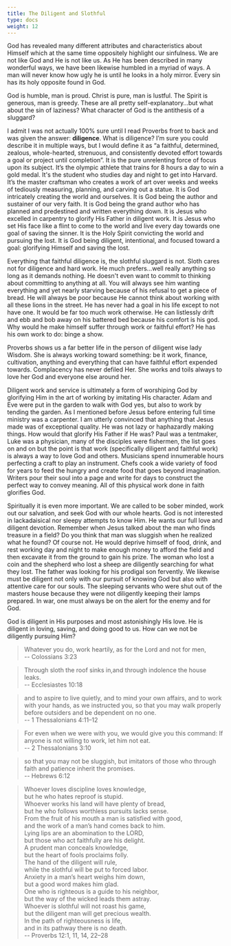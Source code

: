 ```yaml
---
title: The Diligent and Slothful
type: docs
weight: 12
---
```


God has revealed many different attributes and characteristics about Himself which at the same time oppositely highlight our sinfulness. We are not like God and He is not like us. As He has been described in many wonderful ways, we have been likewise humbled in a myriad of ways. A man will never know how ugly he is until he looks in a holy mirror. Every sin has its holy opposite found in God. 

God is humble, man is proud. Christ is pure, man is lustful. The Spirit is generous, man is greedy. These are all pretty self-explanatory…but what about the sin of laziness? What character of God is the antithesis of a sluggard?

I admit I was not actually 100% sure until I read Proverbs front to back and was given the answer: **diligence**. What is diligence? I’m sure you could describe it in multiple ways, but I would define it as “a faithful, determined, zealous, whole-hearted, strenuous, and consistently devoted effort towards a goal or project until completion”. It is the pure unrelenting force of focus upon its subject. It’s the olympic athlete that trains for 8 hours a day to win a gold medal. It's the student who studies day and night to get into Harvard. It’s the master craftsman who creates a work of art over weeks and weeks of tediously measuring, planning, and carving out a statue. It is God intricately creating the world and ourselves. It is God being the author and sustainer of our very faith. It is God being the grand author who has planned and predestined and written everything down. It is Jesus who excelled in carpentry to glorify His Father in diligent work. It is Jesus who set His face like a flint to come to the world and live every day towards one goal of saving the sinner. It is the Holy Spirit convicting the world and pursuing the lost. It is God being diligent, intentional, and focused toward a goal: glorifying Himself and saving the lost.
  
Everything that faithful diligence is, the slothful sluggard is not. Sloth cares not for diligence and hard work. He much prefers…well really anything so long as it demands nothing. He doesn't even want to commit to thinking about committing to anything at all. You will always see him wanting everything and yet nearly starving because of his refusal to get a piece of bread. He will always be poor because He cannot think about working with all these lions in the street. He has never had a goal in his life except to not have one. It would be far too much work otherwise. He can listlessly drift and ebb and bob away on his battered bed because his comfort is his god. Why would he make himself suffer through work or faithful effort? He has his own work to do: binge a show.

Proverbs shows us a far better life in the person of diligent wise lady Wisdom. She is always working toward something: be it work, finance, cultivation, anything and everything that can have faithful effort expended towards. Complacency has never defiled Her. She works and toils always to love her God and everyone else around her. 

Diligent work and service is ultimately a form of worshiping God by glorifying Him in the art of working by imitating His character. Adam and Eve were put in the garden to walk with God yes, but also to work by tending the garden. As I mentioned before Jesus before entering full time ministry was a carpenter. I am utterly convinced that anything that Jesus made was of exceptional quality. He was not lazy or haphazardly making things. How would that glorify His Father if He was? Paul was a tentmaker, Luke was a physician, many of the disciples were fishermen, the list goes on and on but the point is that work (specifically diligent and faithful work) is always a way to love God and others. Musicians spend innumerable hours perfecting a craft to play an instrument. Chefs cook a wide variety of food for years to feed the hungry and create food that goes beyond imagination. Writers pour their soul into a page and write for days to construct the perfect way to convey meaning. All of this physical work done in faith glorifies God. 

Spiritually it is even more important. We are called to be sober minded, work out our salvation, and seek God with our whole hearts. God is not interested in lackadaisical nor sleepy attempts to know Him. He wants our full love and diligent devotion. Remember when Jesus talked about the man who finds treasure in a field? Do you think that man was sluggish when he realized what he found? Of course not. He would deprive himself of food, drink, and rest working day and night to make enough money to afford the field and then excavate it from the ground to gain his prize. The woman who lost a coin and the shepherd who lost a sheep are diligently searching for what they lost. The father was looking for his prodigal son fervently. We likewise must be diligent not only with our pursuit of knowing God but also with attentive care for our souls. The sleeping servants who were shut out of the masters house because they were not diligently keeping their lamps prepared. In war, one must always be on the alert for the enemy and for God.

God is diligent in His purposes and most astonishingly His love. He is diligent in loving, saving, and doing good to us. How can we not be diligently pursuing Him? 

> Whatever you do, work heartily, as for the Lord and not for men,  
> -- Colossians 3:23

> Through sloth the roof sinks in,and through indolence the house leaks.  
> -- Ecclesiastes 10:18

> and to aspire to live quietly, and to mind your own affairs, and to work with your hands, as we instructed you, so that you may walk properly before outsiders and be dependent on no one.  
> -- 1 Thessalonians 4:11–12

> For even when we were with you, we would give you this command: If anyone is not willing to work, let him not eat.  
> -- 2 Thessalonians 3:10

> so that you may not be sluggish, but imitators of those who through faith and patience inherit the promises.  
> -- Hebrews 6:12

> Whoever loves discipline loves knowledge,  
but he who hates reproof is stupid.   
Whoever works his land will have plenty of bread,  
but he who follows worthless pursuits lacks sense.   
From the fruit of his mouth a man is satisfied with good,  
and the work of a man’s hand comes back to him.   
Lying lips are an abomination to the LORD,  
but those who act faithfully are his delight.  
A prudent man conceals knowledge,  
but the heart of fools proclaims folly.  
The hand of the diligent will rule,  
while the slothful will be put to forced labor.  
Anxiety in a man’s heart weighs him down,  
but a good word makes him glad.  
One who is righteous is a guide to his neighbor,  
but the way of the wicked leads them astray.  
Whoever is slothful will not roast his game,  
but the diligent man will get precious wealth.  
In the path of righteousness is life,  
and in its pathway there is no death.  
> -- Proverbs 12:1, 11, 14, 22–28

<script src="https://static.esvmedia.org/crossref/crossref.min.js" type="text/javascript"></script>